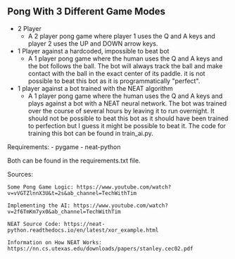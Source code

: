 ## Pong With 3 Different Game Modes

- 2 Player
    -  A 2 player pong game where player 1 uses the Q and A keys and player 2 uses the UP and DOWN
        arrow keys. 
- 1 Player against a hardcoded, impossible to beat bot
    -  A 1 player pong game where the human uses the Q and A keys and the bot follows the ball. 
        The bot will always track the ball and make contact with the ball in the exact center of its paddle. 
        it is not possible to beat this bot as it is programmatically "perfect". 
- 1 player against a bot trained with the NEAT algorithm
    -  A 1 player pong game where the human uses the Q and A keys and plays against a bot with a 
       NEAT neural network. The bot was trained over the course of several hours by leaving it to run overnight. 
       It should not be possible to beat this bot as it should have been trained to perfection but I guess it might 
       be possible to beat it. The code for training this bot can be found in train_ai.py. 

Requirements:
    - pygame
    - neat-python

Both can be found in the requirements.txt file. 

Sources: 

    Some Pong Game Logic: https://www.youtube.com/watch?v=vVGTZlnnX3U&t=2s&ab_channel=TechWithTim

    Implementing the AI: https://www.youtube.com/watch?v=2f6TmKm7yx0&ab_channel=TechWithTim

    NEAT Source Code: https://neat-python.readthedocs.io/en/latest/xor_example.html

    Information on How NEAT Works: https://nn.cs.utexas.edu/downloads/papers/stanley.cec02.pdf
